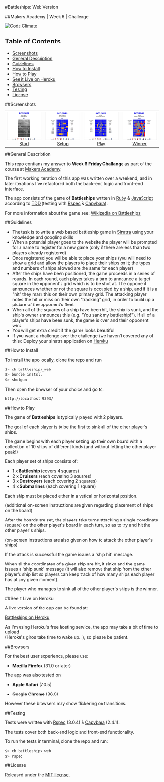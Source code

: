 #Battleships: Web Version

##Makers Academy | Week 6 | Challenge

[![Code Climate](https://codeclimate.com/github/nadavmatalon/battleships_web/badges/gpa.svg)](https://codeclimate.com/github/nadavmatalon/battleships_web)

## Table of Contents

* [Screenshots](#screenshots)
* [General Description](#general-description)
* [Guidelines](#guidelines)
* [How to Install](#how-to-install)
* [How to Play](#how-to-play)
* [See it Live on Heroku](#see-it-live-on-heroku)
* [Browsers](#browsers)
* [Testing](#testing)
* [License](#license)


##Screenshots

<table>
	<tr>
		<td align="center" width=25%>
			<a href="https://raw.githubusercontent.com/nadavmatalon/battleships_web/master/public/images/battleships_web_1.jpg">
				<img src="public/images/battleships_web_1.jpg" height="92px" />
				 Start
			</a>
		</td>
		<td align="center" width=25%>
			<a href="https://raw.githubusercontent.com/nadavmatalon/battleships_web/master/public/images/battleships_web_2.jpg">
				<img src="public/images/battleships_web_2.jpg" height="92px" />
				 Setup
			</a>
		</td>
		<td align="center" width=25%>
			<a href="https://raw.githubusercontent.com/nadavmatalon/battleships_web/master/public/images/battleships_web_3.jpg">
				<img src="public/images/battleships_web_3.jpg" height="92px" />
				Play
			</a>
		</td>
		<td align="center" width=25%>
			<a href="https://raw.githubusercontent.com/nadavmatalon/battleships_web/master/public/images/battleships_web_4.jpg">
				<img src="public/images/battleships_web_4.jpg" height="92px" />
				Winner
			</a>
		</td>
	</tr>
</table>


##General Description

This repo contians my answer to __Week 6 Friday Challange__ as part 
of the course at [Makers Academy](http://www.makersacademy.com/).

The first working iteration of this app was written over a weekend, 
and in later iterations I've refactored both the back-end logic 
and front-end interface.

The app consists of the game of __Battleships__ written in 
[Ruby](https://www.ruby-lang.org/en/) &amp; 
[JavaScript](http://en.wikipedia.org/wiki/JavaScript) 
according to [TDD](http://en.wikipedia.org/wiki/Test-driven_development) 
(testing with [Rspec](http://rspec.info/) &amp; 
[Capybara](https://github.com/jnicklas/capybara)).

For more information about the game see: 
[Wikipedia on Battleships](http://en.wikipedia.org/wiki/Battleship_(game))


##Guidelines

* The task is to write a web based battleship game in 
  [Sinatra](http://www.sinatrarb.com/) using your knowledge and googling skills
* When a potential player goes to the website the player will be prompted for a 
  name to register for a new game (only if there are less than two players already 
  registered)
* Once registered you will be able to place your ships (you will need to show a 
  grid and allow the players to place their ships on it; the types and numbers of 
  ships allowed are the same for each player)
* After the ships have been positioned, the game proceeds in a series of rounds. 
  In each round, each player takes a turn to announce a target square in the 
  opponent's grid which is to be shot at. The opponent announces whether or not 
  the square is occupied by a ship, and if it is a "hit" they mark this on their 
  own primary grid. The attacking player notes the hit or miss on their own 
  "tracking" grid, in order to build up a picture of the opponent's fleet
* When all of the squares of a ship have been hit, the ship is sunk, and the ship's 
  owner announces this (e.g. "You sank my battleship!"). If all of a player's 
  ships have been sunk, the game is over and their opponent wins
* You will get extra credit if the game looks beautiful
* If you want a challenge over the challenge (we haven’t covered any of this): 
  Deploy your sinatra application on [Heroku](http://www.heroku.com/)


##How to Install

To install the apo locally, clone the repo and run:

```bash
$> ch battleships_web
$> bundle instsll
$> shotgun
```

Then open the browser of your choice and go to:

```
http://localhost:9393/
```


##How to Play

The game of __Battleships__ is typically played with 2 players.

The goal of each player is to be the first to sink all of the other player's ships. 

The game begins with each player setting up their own board with a collection of 10 ships of
different kinds (and without letting the other player peak!)

Each player set of ships consists of:

* 1 x __Battleship__        (covers 4 squares)
* 2 x __Cruisers__          (each covering 3 squares)
* 3 x __Destroyers__        (each covering 2 squares)
* 4 x __Submarines__        (each covering 1 square)

Each ship must be placed either in a vetical or horizontal position.

(additional on-screen instructions are given regarding placement of ships on the board)

After the boards are set, the players take turns  attacking a single 
coordinate (square) on the other player's board in each turn, so as
to try and hit the other player's ships. 

(on-screen instructions are also given on how to attack the other player's ships)

If the attack is successful the game issues a 'ship hit' message.

When all the coordinates of a given ship are hit, it sinks and the game issues a 
'ship sunk' message (it will also remove that ship from the other player's ship list
so players can keep track of how many ships each player has at any given moment).

The player who manages to sink all of the other player's ships is the winner.


##See it Live on Heroku

A live version of the app can be found at:

[Battleships on Heroku](http://battleships-web.herokuapp.com)

As I'm using Heroku's free hosting service, the app may take a bit of time 
to upload<br/>
(Heroku's giros take time to wake up...), so please be patient.


##Browsers

For the best user experience, please use:

* __Mozilla Firefox__ (31.0 or later)

The app was also tested on:

* __Apple Safari__ (7.0.5)

* __Google Chrome__ (36.0)

However these browsers may show flickering on transitions.


##Testing

Tests were written with [Rspec](http://rspec.info/) (3.0.4) &amp; 
[Capybara](https://github.com/jnicklas/capybara) (2.4.1).

The tests cover both back-end logic and front-end functionality.

To run the tests in terminal, clone the repo and run: 

```bash
$> ch battleships_web
$> rspec
```


##License

<p>Released under the <a href="http://www.opensource.org/licenses/MIT">MIT license</a>.</p>

